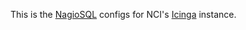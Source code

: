 This is the [NagioSQL](http://www.nagiosql.org/) configs for NCI's [Icinga](http://www.icinga.org) instance.

